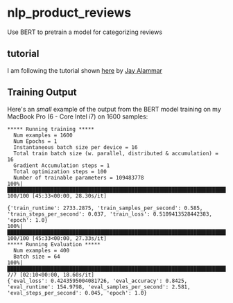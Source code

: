 # nlp_product_reviews
Use BERT to pretrain a model for categorizing reviews 

## tutorial
I am following the tutorial shown [here](http://jalammar.github.io/a-visual-guide-to-using-bert-for-the-first-time/) by [Jay Alammar](https://twitter.com/JayAlammar)

## Training Output

Here's an *small* example of the output from the BERT model training on my MacBook Pro (6 - Core Intel i7) on 1600 samples:
```
***** Running training *****
  Num examples = 1600
  Num Epochs = 1
  Instantaneous batch size per device = 16
  Total train batch size (w. parallel, distributed & accumulation) = 16
  Gradient Accumulation steps = 1
  Total optimization steps = 100
  Number of trainable parameters = 109483778
100%|█████████████████████████████████████████████████████████████████████████████████████████████████████████████████████████████████████████████████████████████████████████| 100/100 [45:33<00:00, 28.30s/it]
```

```
{'train_runtime': 2733.2875, 'train_samples_per_second': 0.585, 'train_steps_per_second': 0.037, 'train_loss': 0.5109413528442383, 'epoch': 1.0}
100%|█████████████████████████████████████████████████████████████████████████████████████████████████████████████████████████████████████████████████████████████████████████| 100/100 [45:33<00:00, 27.33s/it]
***** Running Evaluation *****
  Num examples = 400
  Batch size = 64
100%|█████████████████████████████████████████████████████████████████████████████████████████████████████████████████████████████████████████████████████████████████████████████| 7/7 [02:10<00:00, 18.60s/it]
{'eval_loss': 0.4243595004081726, 'eval_accuracy': 0.8425, 'eval_runtime': 154.9798, 'eval_samples_per_second': 2.581, 'eval_steps_per_second': 0.045, 'epoch': 1.0}
```
